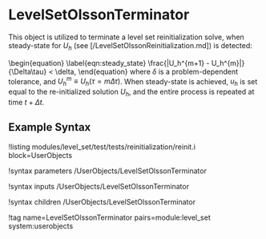 # LevelSetOlssonTerminator

This object is utilized to terminate a level set reinitialization solve, when steady-state for $U_h$
(see [/LevelSetOlssonReinitialization.md]) is detected:

\begin{equation}
  \label{eqn:steady_state}
  \frac{\|U_h^{m+1} - U_h^{m}\|}{\Delta\tau} < \delta,
\end{equation}
where $\delta$ is a problem-dependent tolerance, and $U_h^m \equiv U_h(\tau=m\Delta \tau)$.  When
steady-state is achieved, $u_h$ is set equal to the re-initialized solution $U_h$, and the entire
process is repeated at time $t+\Delta t$.

## Example Syntax

!listing modules/level_set/test/tests/reinitialization/reinit.i block=UserObjects

!syntax parameters /UserObjects/LevelSetOlssonTerminator

!syntax inputs /UserObjects/LevelSetOlssonTerminator

!syntax children /UserObjects/LevelSetOlssonTerminator

!tag name=LevelSetOlssonTerminator pairs=module:level_set system:userobjects
